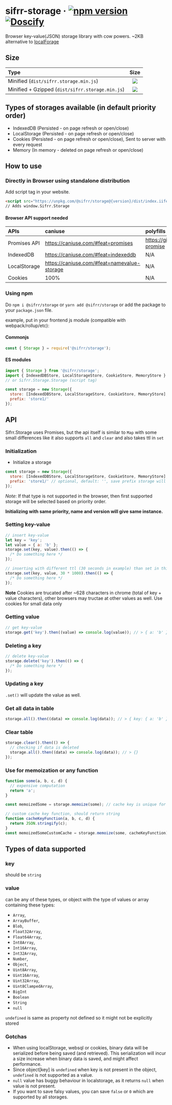 # sifrr-storage · [![npm version](https://img.shields.io/npm/v/@sifrr/storage.svg)](https://www.npmjs.com/package/@sifrr/storage) [![Doscify](https://img.shields.io/badge/API%20docs-Docsify-red.svg)](https://sifrr.github.io/sifrr/#/./packages/browser/sifrr-storage/)

Browser key-value(JSON) storage library with cow powers. ~2KB alternative to [localForage](https://github.com/localForage/localForage)

## Size

| Type                                             |                            Size                            |
| :----------------------------------------------- | :--------------------------------------------------------: |
| Minified (`dist/sifrr.storage.min.js`)           |  ![](https://badgen.net/bundlephobia/min/@sifrr/storage)   |
| Minified + Gzipped (`dist/sifrr.storage.min.js`) | ![](https://badgen.net/bundlephobia/minzip/@sifrr/storage) |

## Types of storages available (in default priority order)

- IndexedDB (Persisted - on page refresh or open/close)
- LocalStorage (Persisted - on page refresh or open/close)
- Cookies (Persisted - on page refresh or open/close), Sent to server with every request
- Memory (In memory - deleted on page refresh or open/close)

## How to use

### Directly in Browser using standalone distribution

Add script tag in your website.

```html
<script src="https://unpkg.com/@sifrr/storage@{version}/dist/index.iife.js"></script>
// Adds window.Sifrr.Storage
```

#### Browser API support needed

| APIs         | caniuse                                       | polyfills                                     |
| :----------- | :-------------------------------------------- | :-------------------------------------------- |
| Promises API | <https://caniuse.com/#feat=promises>          | <https://github.com/stefanpenner/es6-promise> |
| IndexedDB    | <https://caniuse.com/#feat=indexeddb>         | N/A                                           |
| LocalStorage | <https://caniuse.com/#feat=namevalue-storage> | N/A                                           |
| Cookies      | 100%                                          | N/A                                           |

### Using npm

Do `npm i @sifrr/storage` or `yarn add @sifrr/storage` or add the package to your `package.json` file.

example, put in your frontend js module (compatible with webpack/rollup/etc):

#### Commonjs

```js
const { Storage } = require('@sifrr/storage');
```

#### ES modules

```js
import { Storage } from '@sifrr/storage';
import { IndexedDBStore, LocalStorageStore, CookieStore, MemoryStore } from '@sifrr/storage';
// or Sifrr.Storage.Storage (script tag)

const storage = new Storage({
  store: [IndexedDBStore, LocalStorageStore, CookieStore, MemoryStore], // it will pick first supported store from list
  prefix: 'store1/'
});
```

## API

Sifrr.Storage uses Promises, but the api itself is similar to `Map` with some small differences like it also supports `all` and `clear` and also takes ttl in `set`

### Initialization

- Initialize a storage

```js
const storage = new Storage({
  store: [IndexedDBStore, LocalStorageStore, CookieStore, MemoryStore], // it will pick first supported store from list
  prefix: 'store1/' // optional, default: '', save prefix storage will use set/get same values since storages are shared
});
```

_Note_: If that type is not supported in the browser, then first supported storage will be selected based on priority order.

**Initializing with same priority, name and version will give same instance.**

### Setting key-value

```js
// insert key-value
let key = 'key';
let value = { a: 'b' };
storage.set(key, value).then(() => {
  /* Do something here */
});

// inserting with different ttl (30 seconds in example) than set in third param
storage.set(key, value, 30 * 1000).then(() => {
  /* Do something here */
});
```

**Note** Cookies are trucated after ~628 characters in chrome (total of key + value characters), other browsers may tructae at other values as well. Use cookies for small data only

### Getting value

```js
// get key-value
storage.get('key').then((value) => console.log(value)); // > { a: 'b' }
```

### Deleting a key

```js
// delete key-value
storage.delete('key').then(() => {
  /* Do something here */
});
```

### Updating a key

`.set()` will update the value as well.

### Get all data in table

```js
storage.all().then((data) => console.log(data)); // > { key: { a: 'b' }, a: 'b', c: { d: 'e' } }
```

### Clear table

```js
storage.clear().then(() => {
  // checking if data is deleted
  storage.all().then((data) => console.log(data)); // > {}
});
```

### Use for memoization or any function

```js
function some(a, b, c, d) {
  // expensive computation
  return 'a';
}

const memoizedSome = storage.memoize(some); // cache key is unique for unique first function argument

// custom cache key function, should return string
function cacheKeyFunction(a, b, c, d) {
  return JSON.stringify(c);
}
const memoizedSomeCustomCache = storage.memoize(some, cacheKeyFunction);
```

## Types of data supported

### key

should be `string`

### value

can be any of these types, or object with the type of values or array containing these types:

- `Array`,
- `ArrayBuffer`,
- `Blob`,
- `Float32Array`,
- `Float64Array`,
- `Int8Array`,
- `Int16Array`,
- `Int32Array`,
- `Number`,
- `Object`,
- `Uint8Array`,
- `Uint16Array`,
- `Uint32Array`,
- `Uint8ClampedArray`,
- `BigInt`
- `Boolean`
- `String`
- `null`

`undefined` is same as property not defined so it might not be explicitly stored

### Gotchas

- When using localStorage, websql or cookies, binary data will be serialized before being saved (and retrieved). This serialization will incur a size increase when binary data is saved, and might affect performance.
- Since object[key] is `undefined` when key is not present in the object, `undefined` is not supported as a value.
- `null` value has buggy behaviour in localstorage, as it returns `null` when value is not present.
- If you want to save falsy values, you can save `false` or `0` which are supported by all storages.
